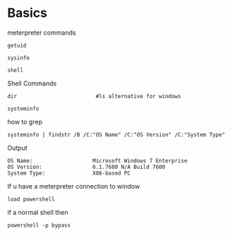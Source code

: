 # Basics

meterpreter commands

```
getuid
```

```
sysinfo
```

```
shell
```

Shell Commands

```
dir                         #ls alternative for windows
```

```
systeminfo
```

how to grep

```
systeminfo | findstr /B /C:"OS Name" /C:"OS Version" /C:"System Type"
```

Output

```
OS Name:                   Microsoft Windows 7 Enterprise 
OS Version:                6.1.7600 N/A Build 7600
System Type:               X86-based PC
```

If u have a meterpreter connection to window

```
load powershell
```

if a normal shell then&#x20;

```
powershell -p bypass
```


